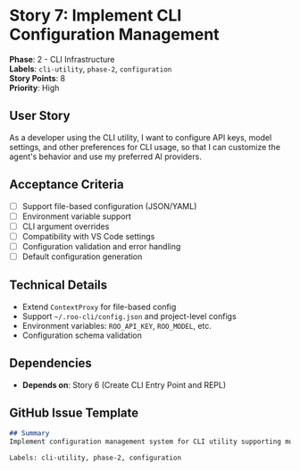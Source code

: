 # Story 7: Implement CLI Configuration Management

**Phase**: 2 - CLI Infrastructure  
**Labels**: `cli-utility`, `phase-2`, `configuration`  
**Story Points**: 8  
**Priority**: High  

## User Story
As a developer using the CLI utility, I want to configure API keys, model settings, and other preferences for CLI usage, so that I can customize the agent's behavior and use my preferred AI providers.

## Acceptance Criteria
- [ ] Support file-based configuration (JSON/YAML)
- [ ] Environment variable support
- [ ] CLI argument overrides
- [ ] Compatibility with VS Code settings
- [ ] Configuration validation and error handling
- [ ] Default configuration generation

## Technical Details
- Extend `ContextProxy` for file-based config
- Support `~/.roo-cli/config.json` and project-level configs
- Environment variables: `ROO_API_KEY`, `ROO_MODEL`, etc.
- Configuration schema validation

## Dependencies
- **Depends on**: Story 6 (Create CLI Entry Point and REPL)

## GitHub Issue Template
```markdown
## Summary
Implement configuration management system for CLI utility supporting multiple configuration sources.

Labels: cli-utility, phase-2, configuration